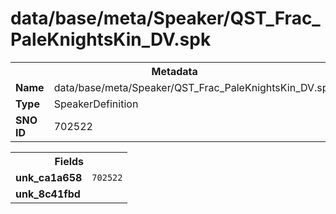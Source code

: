 <h1>data/base/meta/Speaker/QST_Frac_PaleKnightsKin_DV.spk</h1><table><tr><th colspan="100%">Metadata</th></tr><tr><td><b>Name</b></td><td>data/base/meta/Speaker/QST_Frac_PaleKnightsKin_DV.spk</td></tr><tr><td><b>Type</b></td><td>SpeakerDefinition</td></tr><tr><td><b>SNO ID</b></td><td>702522</td></tr></table>

<table><tr><th colspan="100%">Fields</th></tr><tr><td><b>unk_ca1a658</b></td><td><code>702522</code></td></tr><tr><td><b>unk_8c41fbd</b></td><td></td></tr></table>

